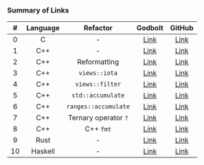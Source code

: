 ### Summary of Links

|   #   | Language | Refactor | Godbolt | GitHub |
| :---: | :------: | :------: | :-----: | :----: |
| 0 | C | - | [Link](https://godbolt.org/z/bTvnWcc56) | [Link](https://github.com/codereport/Content/blob/main/Talks/2022-12-YouTube/FromCtoCpptoRust/00_original.c)
| 1 | C++ | - | [Link](https://godbolt.org/z/4K4rM6jnj) | [Link](https://github.com/codereport/Content/blob/main/Talks/2022-12-YouTube/FromCtoCpptoRust/01_original.cpp)
| 2 | C++ | Reformatting | [Link](https://godbolt.org/z/EvW9E48Pj) | [Link](https://github.com/codereport/Content/blob/main/Talks/2022-12-YouTube/FromCtoCpptoRust/02_original_reformatted.cpp)
| 3 | C++ | `views::iota` | [Link](https://godbolt.org/z/747jYW4na) | [Link](https://github.com/codereport/Content/blob/main/Talks/2022-12-YouTube/FromCtoCpptoRust/03_views_iota.cpp)
| 4 | C++ | `views::filter` | [Link](https://godbolt.org/z/747jYW4na) | [Link](https://github.com/codereport/Content/blob/main/Talks/2022-12-YouTube/FromCtoCpptoRust/04_views_filter.cpp)
| 5 | C++ | `std::accumulate` | [Link](https://godbolt.org/z/bfY4qf8Pj) | [Link](https://github.com/codereport/Content/blob/main/Talks/2022-12-YouTube/FromCtoCpptoRust/05_accumulate.cpp) 
| 6 | C++ | `ranges::accumulate` | [Link](https://godbolt.org/z/bfY4qf8Pj) | [Link](https://github.com/codereport/Content/blob/main/Talks/2022-12-YouTube/FromCtoCpptoRust/06_range_accumulate.cpp)
| 7 | C++ | Ternary operator `?` | [Link](https://godbolt.org/z/6TY44KKP3) | [Link](https://github.com/codereport/Content/blob/main/Talks/2022-12-YouTube/FromCtoCpptoRust/07_ternary_op.cpp)
| 8 | C++ | C++ `fmt` | [Link](https://godbolt.org/z/7nzE6KbPW) | [Link](https://github.com/codereport/Content/blob/main/Talks/2022-12-YouTube/FromCtoCpptoRust/08_fmt.cpp)
| 9 | Rust | - | [Link](https://godbolt.org/z/3ffcMPncz) | [Link](https://github.com/codereport/Content/blob/main/Talks/2022-12-YouTube/FromCtoCpptoRust/09_rust.rs)
| 10 | Haskell | - | [Link](https://godbolt.org/z/5G36azaY7) | [Link](https://github.com/codereport/Content/blob/main/Talks/2022-12-YouTube/FromCtoCpptoRust/10_haskell.hs)
